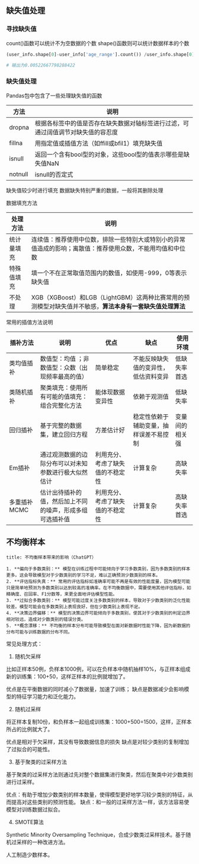 ## 缺失值处理

### 寻找缺失值

count()函数可以统计不为空数据的个数
shape()函数则可以统计数据样本的个数

```python
(user_info.shape[0]-user_info['age_range'].count()) /user_info.shape[0]

# 输出为0.00522667798288422
```


### 缺失值处理

Pandas包中包含了一些处理缺失值的函数

| 方法    | 说明                                                                             |
| ------- | -------------------------------------------------------------------------------- |
| dropna  | 根据各标签中的值是否存在缺失数据对轴标签进行过滤，可通过阔值调节对缺失值的容忍度 |
| fillna  | 用指定值或插值方法（如ffill或bfil1）填充缺失值                                   |
| isnull  | 返回一个含有bool型的对象，这些bool型的值表示哪些是缺失值NaN                      |
| notnull | isnull的否定式                                                                   |

缺失值较少时进行填充
数据缺失特别严重的数据，一般将其删除处理

数据填充方法

| 处理方法   | 说明                                                                                                       |
| ---------- | ---------------------------------------------------------------------------------------------------------- |
| 统计量填充 | 连续值：推荐使用中位数，排除一些特别大或特别小的异常值造成的影响；离散值：推荐使用众数，不能用均值和中位数 |
| 特殊值填充 | 填一个不在正常取值范围内的数值，如使用-999，0等表示缺失值                                                  |
| 不处理     | XGB（XGBoost）和LGB（LightGBM）这两种比赛常用的预测模型对缺失值并不敏感，**算法本身有一套缺失值处理算法**      |

常用的插值方法说明

| 插补方法     | 说明                                                     | 优点                             | 缺点                                   | 使用环境       |
| ------------ | -------------------------------------------------------- | -------------------------------- | -------------------------------------- | -------------- |
| 类均值插补   | 数值型：均值 ；非数值型：众数（出现频率最高的值）        | 简单稳定                         | 不能反映缺失值的变异性，低估资料变异   | 低缺失率首选   |
| 类随机插补   | 聚类填充：使用所有可能的值填充：组合完整化方法           | 能体现数据变异性                 | 依赖于观测值                           | 低缺失率       |
| 回归插补     | 基于完整的数据集，建立回归方程                           | 方差估计好                       | 稳定性依赖于辅助变量，抽样误差不易控制 | 变量间的相关强 |
| Em插补       | 通过观测数据的边际分布可以对未知参数进行极大似然估计     | 利用充分、考虑了缺失值的不稳定性 | 计算复杂                               | 高缺失率       |
| 多重插补MCMC | 估计出待插补的值，然后加上不同的噪声，形成多组可选插补值 | 利用充分、考虑了缺失值的不稳定性 | 计算复杂                               | 高缺失率首选   |

## 不均衡样本

```ad-question
title: 不均衡样本带来的影响（ChatGPT）

1. **偏向于多数类别：** 模型在训练过程中可能倾向于学习多数类别，因为多数类别的样本更多。这会导致模型对于少数类别的学习不足，难以正确预测少数类别的样本。
2. **评估指标失真：** 常用的评估指标如准确率可能不再是有效的性能度量，因为模型可能只是简单地预测为多数类别以达到较高的准确率。在不均衡数据中，需要使用其他评估指标，如精确度、召回率、F1分数等，来更全面地评估模型性能。
3. **过拟合多数类别：** 模型可能过度关注多数类别的样本，导致对于少数类别的泛化性能较差。模型可能会在多数类别上表现良好，但在少数类别上表现不足。
4. **决策边界偏移：** 模型的决策边界可能倾向于多数类别，使其对于少数类别的判定边界相对较远，造成对少数类别的错误分类。
5. **概念漂移：** 不均衡的样本分布可能导致模型在面对新数据时性能下降，因为新数据的分布可能与训练数据的分布不同。
```

常见处理方式：

1. 随机欠采样

比如正样本50例，负样本1000例，可以在负样本中随机抽样10%，与正样本组成新的训练集：100+50，这样正样本的比例就增加了。

优点是在平衡数据的同时减小了数据量，加速了训练；
缺点是数据减少会影响模型的特征学习能力和泛化能力。

2. 随机过采样

将正样本复制10份，和负样本一起组成训练集：1000+500=1500，这样，正样本所占的比例就大了。

优点是相对于欠采样，其没有导致数据信息的损失
缺点是对较少类别的复制增加了过拟合的可能性。

3. 基于聚类的过采样方法

基于聚类的过采样方法则通过先对整个数据集进行聚类，然后在聚类中对少数类别进行过采样。

优点：有助于增加少数类别的样本数量，使得模型更好地学习较少类别的特征，从而提高对这些类别的预测性能。
缺点：和一般的过采样方法一样，该方法容易使模型对训练数据过拟合。

4. SMOTE算法

Synthetic Minority Oversampling Technique，合成少数类过采样技术。基于随机过采样的一种改进方法。

人工制造少数样本。